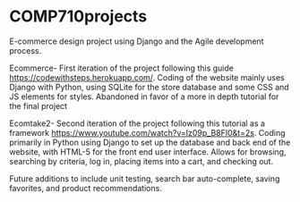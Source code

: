 # COMP710projects
E-commerce design project using Django and the Agile development process.

Ecommerce- First iteration of the project following this guide https://codewithsteps.herokuapp.com/.  Coding of the website mainly uses Django with Python, using SQLite for the store database and some CSS and JS elements for styles.  Abandoned in favor of a more in depth tutorial for the final project

Ecomtake2-  Second iteration of the project following this tutorial as a framework https://www.youtube.com/watch?v=Iz09p_B8FI0&t=2s.
Coding primarily in Python using Django to set up the database and back end of the website, with HTML-5 for the front end user interface.
Allows for browsing, searching by criteria, log in, placing items into a cart, and checking out.

Future additions to include unit testing, search bar auto-complete, saving favorites, and product recommendations.
